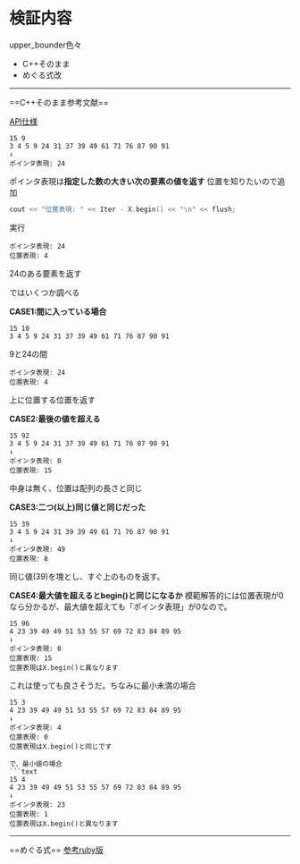 # 検証内容

upper_bounder色々

* C++そのまま
* めぐる式改

___
==C++そのまま参考文献==

[API仕様](https://qiita.com/ganyariya/items/33f1326154b85db465c3)

```text
15 9
3 4 5 9 24 31 37 39 49 61 71 76 87 90 91
↓
ポインタ表現: 24
```
ポインタ表現は**指定した数の大きい次の要素の値を返す**
位置を知りたいので追加
```c++
cout << "位置表現: " << Iter - X.begin() << "\n" << flush;
```
実行
```text
ポインタ表現: 24
位置表現: 4
```
24のある要素を返す

ではいくつか調べる

**CASE1:間に入っている場合**
```text
15 10
3 4 5 9 24 31 37 39 49 61 71 76 87 90 91
```
9と24の間
```text
ポインタ表現: 24
位置表現: 4
```
上に位置する位置を返す

**CASE2:最後の値を超える**
```text
15 92
3 4 5 9 24 31 37 39 49 61 71 76 87 90 91
↓
ポインタ表現: 0
位置表現: 15
```
中身は無く、位置は配列の長さと同じ

**CASE3:二つ(以上)同じ値と同じだった**
```text
15 39
3 4 5 9 24 31 39 39 49 61 71 76 87 90 91
↓
ポインタ表現: 49
位置表現: 8
```
同じ値(39)を塊とし、すぐ上のものを返す。

**CASE4:最大値を超えるとbegin()と同じになるか**
模範解答的には位置表現が0なら分かるが、最大値を超えても「ポインタ表現」が0なので。
```text
15 96
4 23 39 49 49 51 53 55 57 69 72 83 84 89 95
↓
ポインタ表現: 0
位置表現: 15
位置表現はX.begin()と異なります
```

これは使っても良さそうだ。ちなみに最小未満の場合
```text
15 3
4 23 39 49 49 51 53 55 57 69 72 83 84 89 95
↓
ポインタ表現: 4
位置表現: 0
位置表現はX.begin()と同じです

で、最小値の場合
```text
15 4
4 23 39 49 49 51 53 55 57 69 72 83 84 89 95
↓
ポインタ表現: 23
位置表現: 1
位置表現はX.begin()と異なります
```
___

==めぐる式==
[参考ruby版](https://akhtikd.com/posts/2019-12-11/)



